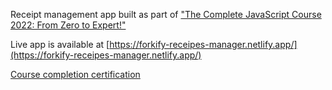 Receipt management app built as part of ["The Complete JavaScript Course 2022: From Zero to Expert!"](https://www.udemy.com/course/the-complete-javascript-course/)

Live app is available at [https://forkify-receipes-manager.netlify.app/](https://forkify-receipes-manager.netlify.app/)

[Course completion certification](https://udemy-certificate.s3.amazonaws.com/pdf/UC-fba03580-9f2e-440e-9c67-ecbe50c0a87b.pdf)
